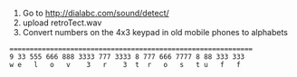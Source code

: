 1. Go to http://dialabc.com/sound/detect/
2. upload retroTect.wav
3. Convert numbers on the 4x3 keypad in old mobile phones to alphabets

```
============================================================
9 33 555 666 888 3333 777 3333 8 777 666 7777 8 88 333 333
w e   l   o   v    3   r    3  t  r   o   s   t u   f   f
```
